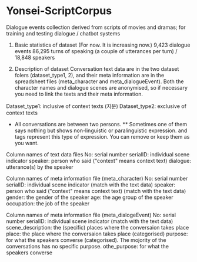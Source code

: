 # Yonsei-ScriptCorpus
Dialogue events collection derived from scripts of movies and dramas; for training and testing dialogue / chatbot systems


1. Basic statistics of dataset (For now. It is increasing now.) 
9,423 dialogue events
86,295 turns of speaking (a couple of utterances per turn) / 
18,848 speakers


2. Description of dataset
Conversation text data are in the two dataset folers (dataset_type1, 2), and their meta information are in the spreadsheet files (meta_character and meta_dialogueEvent). Both the character names and dialogue scenes are anonymised, so if necessary you need to link the texts and their meta information.

Dataset_type1: inclusive of context texts (지문)
Dataset_type2: exclusive of context texts
* All conversations are between two persons.
** Sometimes one of them says nothing but shows non-linguistic or paralinguistic expression. <move/> and <mute/> tags represent this type of expression. You can remove or keep them as you want.

Column names of text data files
No: serial number
serialID: individual scene indicator
speaker: person who said ("context" means context text)
dialogue: utterance(s) by the speaker

Column names of meta information file (meta_character)
No: serial number
serialID: individual scene indicator (match with the text data)
speaker: person who said ("context" means context text) (match with the text data)
gender: the gender of the speaker
age: the age group of the speaker
occupation: the job of the speaker

Column names of meta information file (meta_dialogeEvent)
No: serial number
serialID: individual scene indicator (match with the text data)
scene_description: the (specific) places where the conversaion takes place
place: the place where the conversaion takes place (categorised)
purpose: for what the speakers converse (categorised). The mojority of the conversations has no specific purpose.
othe_purpose: for what the speakers converse

